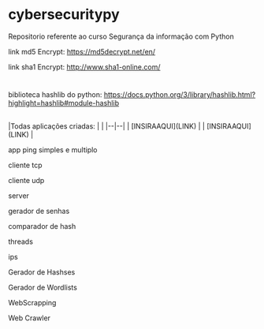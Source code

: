 # cybersecuritypy
Repositorio referente ao curso Segurança da informação com Python



link md5 Encrypt: https://md5decrypt.net/en/

link sha1 Encrypt: http://www.sha1-online.com/




#

biblioteca hashlib do python: https://docs.python.org/3/library/hashlib.html?highlight=hashlib#module-hashlib
##


<div>
|Todas aplicações criadas: | |
|--|--|
| [INSIRAAQUI](LINK)  |
| [INSIRAAQUI](LINK)  |


app ping simples e multiplo

cliente tcp

cliente udp

server

gerador de senhas

comparador de hash

threads

ips

Gerador de Hashses

Gerador de Wordlists

WebScrapping


Web Crawler
</div>



